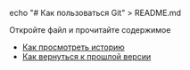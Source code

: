 echo "# Как пользоваться Git" > README.md

Откройте файл и прочитайте содержимое

- [Как просмотреть историю](./log_help.md)
- [Как вернуться к прошлой версии](./reset_help.md)
